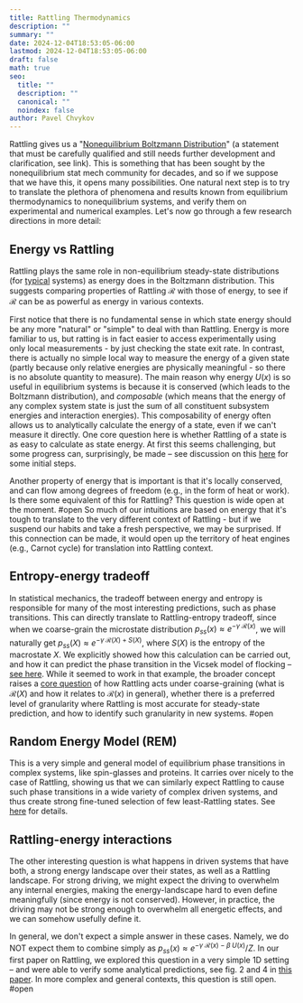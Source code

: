 ```yaml
---
title: Rattling Thermodynamics
description: ""
summary: ""
date: 2024-12-04T18:53:05-06:00
lastmod: 2024-12-04T18:53:05-06:00
draft: false
math: true
seo:
  title: ""
  description: ""
  canonical: ""
  noindex: false
author: Pavel Chvykov
---
```

Rattling gives us a "[Nonequilibrium Boltzmann Distribution](https://rattling.org/docs/background/neq-boltzmann/)" (a statement that must be carefully qualified and still needs further development and clarification, see link). This is something that has been sought by the nonequilibrium stat mech community for decades, and so if we suppose that we have this, it opens many possibilities. One natural next step is to try to translate the plethora of phenomena and results known from equilibrium thermodynamics to nonequilibrium systems, and verify them on experimental and numerical examples. 
Let's now go through a few research directions in more detail:

## Energy vs Rattling

Rattling plays the same role in non-equilibrium steady-state distributions (for [typical](/docs/background/typicality) systems) as energy does in the Boltzmann distribution. This suggests comparing properties of Rattling $\mathcal{R}$ with those of energy, to see if $\mathcal{R}$ can be as powerful as energy in various contexts. 

First notice that there is no fundamental sense in which state energy should be any more "natural" or "simple" to deal with than Rattling. Energy is more familiar to us, but ratting is in fact easier to access experimentally using only local measurements - by just checking the state exit rate. In contrast, there is actually no simple local way to measure the energy of a given state (partly because only relative energies are physically meaningful - so there is no absolute quantity to measure). The main reason why energy $U(x)$ is so useful in equilibrium systems is because it is conserved (which leads to the Boltzmann distribution), and *composable* (which means that the energy of any complex system state is just the sum of all constituent subsystem energies and interaction energies). This composability of energy often allows us to analytically calculate the energy of a state, even if we can't measure it directly. One core question here is whether Rattling of a state is as easy to calculate as state energy. At first this seems challenging, but some progress can, surprisingly, be made  – see discussion on this [here](/docs/research-directions/predicting-rattling/) for some initial steps. 

Another property of energy that is important is that it's locally conserved, and can flow among degrees of freedom (e.g., in the form of heat or work). Is there some equivalent of this for Rattling? This question is wide open at the moment. #open So much of our intuitions are based on energy that it's tough to translate to the very different context of Rattling - but if we suspend our habits and take a fresh perspective, we may be surprised. If this connection can be made, it would open up the territory of heat engines (e.g., Carnot cycle) for translation into Rattling context. 

## Entropy-energy tradeoff

In statistical mechanics, the tradeoff between energy and entropy is responsible for many of the most interesting predictions, such as phase transitions. This can directly translate to Rattling-entropy tradeoff, since when we coarse-grain the microstate distribution $p_{ss}(x) \approx e^{-\gamma\; \mathcal{R}(x)}$, we will naturally get $p_{ss}(X) \approx e^{-\gamma\; \mathcal{R}(X) + S(X)}$, where $S(X)$ is the entropy of the macrostate $X$. We explicitly showed how this calculation can be carried out, and how it can predict the phase transition in the Vicsek model of flocking – [see here](/docs/examples/vicsek-model/). While it seemed to work in that example, the broader concept raises a [core question](/core-questions/#rattling-under-transformations) of how Rattling acts under coarse-graining (what is $\mathcal{R}(X)$ and how it relates to $\mathcal{R}(x)$ in general), whether there is a preferred level of granularity where Rattling is most accurate for steady-state prediction, and how to identify such granularity in new systems. #open

## Random Energy Model (REM)

This is a very simple and general model of equilibrium phase transitions in complex systems, like spin-glasses and proteins. It carries over nicely to the case of Rattling, showing us that we can similarly expect Rattling to cause such phase transitions in a wide variety of complex driven systems, and thus create strong fine-tuned selection of few least-Rattling states. See [here](/docs/examples/random-energy-model-rem/) for details.

## Rattling-energy interactions

The other interesting question is what happens in driven systems that have both, a strong energy landscape over their states, as well as a Rattling landscape. For strong driving, we might expect the driving to overwhelm any internal energies, making the energy-landscape hard to even define meaningfully (since energy is not conserved). However, in practice, the driving may not be strong enough to overwhelm all energetic effects, and we can somehow usefully define it.

In general, we don't expect a simple answer in these cases. Namely, we do NOT expect them to combine simply as $p_{ss}(x) \approx e^{-\gamma\; \mathcal{R}(x) - \beta \; U(x)}/Z \tag{1}$. In our first paper on Rattling, we explored this question in a very simple 1D setting – and were able to verify some analytical predictions, see fig. 2 and 4 in [this paper](https://arxiv.org/abs/1707.03933). In more complex and general contexts, this question is still open. #open

